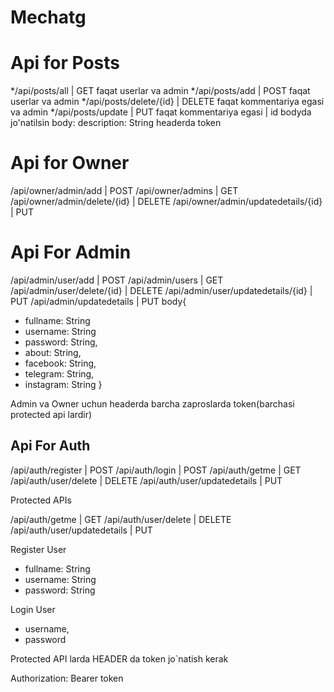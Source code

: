 #  Mechatg
# Api for Posts
*/api/posts/all  | GET faqat userlar va admin
*/api/posts/add     | POST faqat userlar va admin
*/api/posts/delete/{id} | DELETE  faqat kommentariya egasi va admin 
*/api/posts/update | PUT faqat kommentariya egasi | id bodyda jo'natilsin
body:
  description: String
headerda token

# Api for Owner
/api/owner/admin/add  | POST 
/api/owner/admins     | GET
/api/owner/admin/delete/{id} | DELETE
/api/owner/admin/updatedetails/{id} | PUT

# Api For Admin
/api/admin/user/add  | POST 
/api/admin/users     | GET
/api/admin/user/delete/{id} | DELETE
/api/admin/user/updatedetails/{id} | PUT
/api/admin/updatedetails | PUT 
body{
* fullname: String 
* username: String
* password: String,
* about: String,
* facebook: String,
* telegram: String,
* instagram: String
}

Admin va Owner uchun headerda barcha zaproslarda token(barchasi protected api lardir)

## Api For Auth
/api/auth/register  | POST
/api/auth/login     | POST
/api/auth/getme   | GET 
/api/auth/user/delete  | DELETE
/api/auth/user/updatedetails | PUT 

Protected APIs

/api/auth/getme  | GET
/api/auth/user/delete  | DELETE
/api/auth/user/updatedetails | PUT 

Register User

* fullname: String 
* username: String
* password: String

Login User

* username,
* password

Protected API larda HEADER da token jo`natish kerak

Authorization: Bearer token
